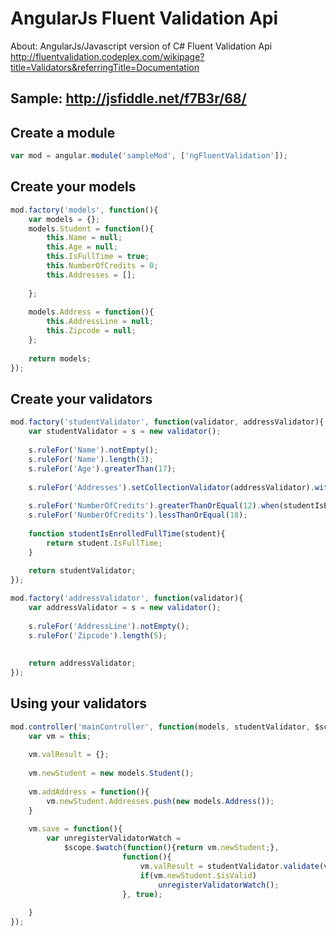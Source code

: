 AngularJs Fluent Validation Api
=========================

About: 
AngularJs/Javascript version of C# Fluent Validation Api
http://fluentvalidation.codeplex.com/wikipage?title=Validators&referringTitle=Documentation

Sample: http://jsfiddle.net/f7B3r/68/
--

Create a module
--
```javascript
var mod = angular.module('sampleMod', ['ngFluentValidation']);
```


Create your models
--
```javascript
mod.factory('models', function(){
    var models = {};
    models.Student = function(){
        this.Name = null;
        this.Age = null;
        this.IsFullTime = true;
        this.NumberOfCredits = 0;
        this.Addresses = [];
        
    };
    
    models.Address = function(){        
        this.AddressLine = null;
        this.Zipcode = null;
    };
    
    return models;
});
```


Create your validators
--
```javascript
mod.factory('studentValidator', function(validator, addressValidator){
    var studentValidator = s = new validator();
    
    s.ruleFor('Name').notEmpty();
    s.ruleFor('Name').length(3);
    s.ruleFor('Age').greaterThan(17);
    
    s.ruleFor('Addresses').setCollectionValidator(addressValidator).withMessage('Invalid Addresses');
    
    s.ruleFor('NumberOfCredits').greaterThanOrEqual(12).when(studentIsEnrolledFullTime);
    s.ruleFor('NumberOfCredits').lessThanOrEqual(18);
    
    function studentIsEnrolledFullTime(student){
        return student.IsFullTime;
    }
    
    return studentValidator;
});

mod.factory('addressValidator', function(validator){
    var addressValidator = s = new validator();
    
    s.ruleFor('AddressLine').notEmpty();
    s.ruleFor('Zipcode').length(5);
    
    
    return addressValidator;
});
```

Using your validators
--
```javascript
mod.controller('mainController', function(models, studentValidator, $scope){
    var vm = this;
    
    vm.valResult = {};
    
    vm.newStudent = new models.Student();
    
    vm.addAddress = function(){
        vm.newStudent.Addresses.push(new models.Address());
    }
   
    vm.save = function(){
        var unregisterValidatorWatch =         
            $scope.$watch(function(){return vm.newStudent;},
                         function(){                          
                             vm.valResult = studentValidator.validate(vm.newStudent); 
                             if(vm.newStudent.$isValid)
                                 unregisterValidatorWatch();
                         }, true);
                     
    }
});
```




